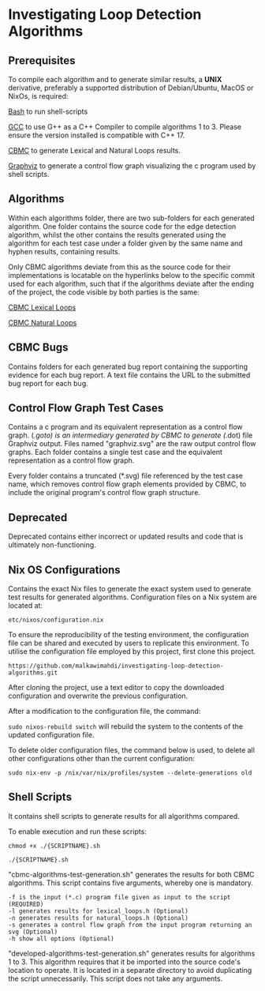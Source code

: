 # Investigating Loop Detection Algorithms


## Prerequisites
To compile each algorithm and to generate similar results, a **UNIX** derivative, preferably a supported distribution of Debian/Ubuntu, MacOS or NixOs, is required:

[Bash](https://www.gnu.org/software/bash/) to run shell-scripts

[GCC](https://gcc.gnu.org/install/binaries.html) to use G++ as a C++ Compiler to compile algorithms 1 to 3. Please ensure the version installed is compatible with C++ 17.

[CBMC](https://github.com/diffblue/cbmc/releases) to generate Lexical and Natural Loops results.

[Graphviz](https://graphviz.org/download/) to generate a control flow graph visualizing the c program used by shell scripts.


## Algorithms
Within each algorithms folder, there are two sub-folders for each generated algorithm. One folder contains the source code for the edge detection algorithm, whilst the other contains the results generated using the algorithm for each test case under a folder given by the same name and hyphen results, containing results.

Only CBMC algorithms deviate from this as the source code for their implementations is locatable on the hyperlinks below to the specific commit used for each algorithm, such that if the algorithms deviate after the ending of the project, the code visible by both parties is the same:

[CBMC Lexical Loops](https://github.com/diffblue/cbmc/blob/cafbcc44856ee3d3007b1f53de24a8b1c44580b6/src/analyses/lexical_loops.h#L1)

[CBMC Natural Loops](https://github.com/diffblue/cbmc/blob/cafbcc44856ee3d3007b1f53de24a8b1c44580b6/src/analyses/natural_loops.h#L1)

## CBMC Bugs
Contains folders for each generated bug report containing the supporting evidence for each bug report. A text file contains the URL to the submitted bug report for each bug.

## Control Flow Graph Test Cases
Contains a c program and its equivalent representation as a control flow graph. (*.goto) is an intermediary generated by CBMC to generate (*.dot) file Graphviz output. Files named "graphviz.svg" are the raw output control flow graphs. Each folder contains a single test case and the equivalent representation as a control flow graph.

Every folder contains a truncated (*.svg) file referenced by the test case name, which removes control flow graph elements provided by CBMC, to include the original program's control flow graph structure.

## Deprecated
Deprecated contains either incorrect or updated results and code that is ultimately non-functioning.
 
## Nix OS Configurations
Contains the exact Nix files to generate the exact system used to generate test results for generated algorithms. Configuration files on a Nix system are located at:

```etc/nixos/configuration.nix```

To ensure the reproducibility of the testing environment, the configuration file can be shared and executed by users to replicate this environment. To utilise the configuration file employed by this project, first clone this project.

```https://github.com/malkawimahdi/investigating-loop-detection-algorithms.git```

After cloning the project, use a text editor to copy the downloaded configuration and overwrite the previous configuration.

After a modification to the configuration file, the command:

```sudo nixos-rebuild switch``` will rebuild the system to the contents of the updated configuration file.

To delete older configuration files, the command below is used, to delete all other configurations other than the current configuration:

```sudo nix-env -p /nix/var/nix/profiles/system --delete-generations old```

## Shell Scripts
It contains shell scripts to generate results for all algorithms compared.

To enable execution and run these scripts:

```
chmod +x ./{SCRIPTNAME}.sh

./{SCRIPTNAME}.sh
```

"cbmc-algorithms-test-generation.sh" generates the results for both CBMC algorithms. This script contains five arguments, whereby one is mandatory.

```
-f is the input (*.c) program file given as input to the script (REQUIRED)
-l generates results for lexical_loops.h (Optional)
-n generates results for natural_loops.h (Optional)
-s generates a control flow graph from the input program returning an svg (Optional)
-h show all options (Optional)
```

"developed-algorithms-test-generation.sh" generates results for algorithms 1 to 3. This algorithm requires that it be imported into the source code's location to operate. It is located in a separate directory to avoid duplicating the script unnecessarily. This script does not take any arguments.
